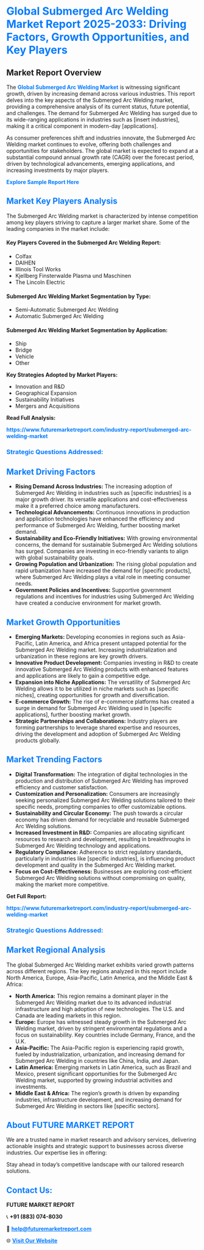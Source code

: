 <h1 style="color: #007BFF;">Global Submerged Arc Welding Market Report 2025-2033: Driving Factors, Growth Opportunities, and Key Players</h1>

<section id="overview">
<h2>Market Report Overview</h2>
<p>The <a href="https://www.futuremarketreport.com/industry-report/submerged-arc-welding-market" style="color: #007BFF; text-decoration: none;"><strong>Global Submerged Arc Welding Market</strong></a> is witnessing significant growth, driven by increasing demand across various industries. This report delves into the key aspects of the Submerged Arc Welding market, providing a comprehensive analysis of its current status, future potential, and challenges. The demand for Submerged Arc Welding has surged due to its wide-ranging applications in industries such as [insert industries], making it a critical component in modern-day [applications].</p>
<p>As consumer preferences shift and industries innovate, the Submerged Arc Welding market continues to evolve, offering both challenges and opportunities for stakeholders. The global market is expected to expand at a substantial compound annual growth rate (CAGR) over the forecast period, driven by technological advancements, emerging applications, and increasing investments by major players.</p>
</section>

<section id="overview">
<p><a href="https://www.futuremarketreport.com/request-sample/reportId=50613" style="color: #007BFF; text-decoration: none;"><strong>Explore Sample Report Here</strong></a></p>
</section>

<section id="key-players">
<h2 style="color: #007BFF;">Market Key Players Analysis</h2>
<p>The Submerged Arc Welding market is characterized by intense competition among key players striving to capture a larger market share. Some of the leading companies in the market include:</p>
<h4>Key Players Covered in the Submerged Arc Welding Report:</h4>
<ul><li>Colfax</li><li>DAIHEN</li><li>Illinois Tool Works</li><li>Kjellberg Finsterwalde Plasma und Maschinen</li><li>The Lincoln Electric</li></ul>
<h4>Submerged Arc Welding Market Segmentation by Type:</h4>
<ul><li>Semi-Automatic Submerged Arc Welding</li><li>Automatic Submerged Arc Welding</li></ul>

<h4>Submerged Arc Welding Market Segmentation by Application:</h4>
<ul><li>Ship</li><li>Bridge</li><li>Vehicle</li><li>Other</li></ul>
<p><strong>Key Strategies Adopted by Market Players:</strong></p>
<ul>
<li>Innovation and R&D</li>
<li>Geographical Expansion</li>
<li>Sustainability Initiatives</li>
<li>Mergers and Acquisitions</li>
</ul>
</section>

<section>
<p><strong>Read Full Analysis: </strong></p><a href="https://www.futuremarketreport.com/industry-report/submerged-arc-welding-market" style="color: #007BFF; text-decoration: none;"><strong>https://www.futuremarketreport.com/industry-report/submerged-arc-welding-market</strong></a>
<h3 style="color: #007BFF;">Strategic Questions Addressed:</h3>
</section>

<section id="driving-factors">
<h2 style="color: #007BFF;">Market Driving Factors</h2>
<ul>
<li><strong>Rising Demand Across Industries:</strong> The increasing adoption of Submerged Arc Welding in industries such as [specific industries] is a major growth driver. Its versatile applications and cost-effectiveness make it a preferred choice among manufacturers.</li>
<li><strong>Technological Advancements:</strong> Continuous innovations in production and application technologies have enhanced the efficiency and performance of Submerged Arc Welding, further boosting market demand.</li>
<li><strong>Sustainability and Eco-Friendly Initiatives:</strong> With growing environmental concerns, the demand for sustainable Submerged Arc Welding solutions has surged. Companies are investing in eco-friendly variants to align with global sustainability goals.</li>
<li><strong>Growing Population and Urbanization:</strong> The rising global population and rapid urbanization have increased the demand for [specific products], where Submerged Arc Welding plays a vital role in meeting consumer needs.</li>
<li><strong>Government Policies and Incentives:</strong> Supportive government regulations and incentives for industries using Submerged Arc Welding have created a conducive environment for market growth.</li>
</ul>
</section>

<section id="growth-opportunities">
<h2 style="color: #007BFF;">Market Growth Opportunities</h2>
<ul>
<li><strong>Emerging Markets:</strong> Developing economies in regions such as Asia-Pacific, Latin America, and Africa present untapped potential for the Submerged Arc Welding market. Increasing industrialization and urbanization in these regions are key growth drivers.</li>
<li><strong>Innovative Product Development:</strong> Companies investing in R&D to create innovative Submerged Arc Welding products with enhanced features and applications are likely to gain a competitive edge.</li>
<li><strong>Expansion into Niche Applications:</strong> The versatility of Submerged Arc Welding allows it to be utilized in niche markets such as [specific niches], creating opportunities for growth and diversification.</li>
<li><strong>E-commerce Growth:</strong> The rise of e-commerce platforms has created a surge in demand for Submerged Arc Welding used in [specific applications], further boosting market growth.</li>
<li><strong>Strategic Partnerships and Collaborations:</strong> Industry players are forming partnerships to leverage shared expertise and resources, driving the development and adoption of Submerged Arc Welding products globally.</li>
</ul>
</section>

<section id="trending-factors">
<h2 style="color: #007BFF;">Market Trending Factors</h2>
<ul>
<li><strong>Digital Transformation:</strong> The integration of digital technologies in the production and distribution of Submerged Arc Welding has improved efficiency and customer satisfaction.</li>
<li><strong>Customization and Personalization:</strong> Consumers are increasingly seeking personalized Submerged Arc Welding solutions tailored to their specific needs, prompting companies to offer customizable options.</li>
<li><strong>Sustainability and Circular Economy:</strong> The push towards a circular economy has driven demand for recyclable and reusable Submerged Arc Welding solutions.</li>
<li><strong>Increased Investment in R&D:</strong> Companies are allocating significant resources to research and development, resulting in breakthroughs in Submerged Arc Welding technology and applications.</li>
<li><strong>Regulatory Compliance:</strong> Adherence to strict regulatory standards, particularly in industries like [specific industries], is influencing product development and quality in the Submerged Arc Welding market.</li>
<li><strong>Focus on Cost-Effectiveness:</strong> Businesses are exploring cost-efficient Submerged Arc Welding solutions without compromising on quality, making the market more competitive.</li>
</ul>
</section>

<section>
<p><strong>Get Full Report: </strong></p><a href="https://www.futuremarketreport.com/industry-report/submerged-arc-welding-market" style="color: #007BFF; text-decoration: none;"><strong>https://www.futuremarketreport.com/industry-report/submerged-arc-welding-market</strong></a>
<h3 style="color: #007BFF;">Strategic Questions Addressed:</h3>
</section>


<section id="regional-analysis">
<h2 style="color: #007BFF;">Market Regional Analysis</h2>
<p>The global Submerged Arc Welding market exhibits varied growth patterns across different regions. The key regions analyzed in this report include North America, Europe, Asia-Pacific, Latin America, and the Middle East & Africa:</p>
<ul>
<li><strong>North America:</strong> This region remains a dominant player in the Submerged Arc Welding market due to its advanced industrial infrastructure and high adoption of new technologies. The U.S. and Canada are leading markets in this region.</li>
<li><strong>Europe:</strong> Europe has witnessed steady growth in the Submerged Arc Welding market, driven by stringent environmental regulations and a focus on sustainability. Key countries include Germany, France, and the U.K.</li>
<li><strong>Asia-Pacific:</strong> The Asia-Pacific region is experiencing rapid growth, fueled by industrialization, urbanization, and increasing demand for Submerged Arc Welding in countries like China, India, and Japan.</li>
<li><strong>Latin America:</strong> Emerging markets in Latin America, such as Brazil and Mexico, present significant opportunities for the Submerged Arc Welding market, supported by growing industrial activities and investments.</li>
<li><strong>Middle East & Africa:</strong> The region’s growth is driven by expanding industries, infrastructure development, and increasing demand for Submerged Arc Welding in sectors like [specific sectors].</li>
</ul>
</section>

<footer>
<h2 style="color: #007BFF;">About FUTURE MARKET REPORT</h2>
<p>We are a trusted name in market research and advisory services, delivering actionable insights and strategic support to businesses across diverse industries. Our expertise lies in offering:</p>

<p>Stay ahead in today’s competitive landscape with our tailored research solutions.</p>

<h2 style="color: #007BFF;">Contact Us:</h2>
<p><strong>FUTURE MARKET REPORT</strong></p>
<p>📞 <strong>+91 (883) 074-8030</strong></p>
<p>📧 <strong><a href="mailto:help@futuremarketreport.com" style="color: #007BFF;">help@futuremarketreport.com</a></strong></p>
<p>🌐 <strong><a href="https://www.futuremarketreport.com/" style="color: #007BFF;">Visit Our Website</a></strong></p>
</footer>